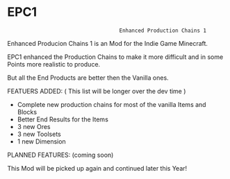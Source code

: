 EPC1
====

                                        ﻿Enhanced Production Chains 1

Enhanced Producion Chains 1 is an Mod for the Indie Game Minecraft.

EPC1 enhanced the Production Chains to make it more difficult and in some Points more realistic to produce. 

But all the End Products are better then the Vanilla ones. 

FEATUERS ADDED: ( This list will be longer over the dev time )

+ Complete new production chains for most of the vanilla Items and Blocks
+ Better End Results for the Items
+ 3 new Ores
+ 3 new Toolsets
+ 1 new Dimension 


PLANNED FEATURES: (coming soon)


This Mod will be picked up again and continued later this Year!
